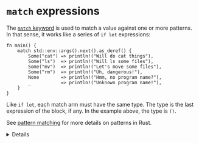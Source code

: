 # `match` expressions

The
[`match` keyword](https://doc.rust-lang.org/reference/expressions/match-expr.html)
is used to match a value against one or more patterns. In that sense, it works
like a series of `if let` expressions:

```rust,editable
fn main() {
    match std::env::args().next().as_deref() {
        Some("cat") => println!("Will do cat things"),
        Some("ls")  => println!("Will ls some files"),
        Some("mv")  => println!("Let's move some files"),
        Some("rm")  => println!("Uh, dangerous!"),
        None        => println!("Hmm, no program name?"),
        _           => println!("Unknown program name!"),
    }
}
```

Like `if let`, each match arm must have the same type. The type is the last
expression of the block, if any. In the example above, the type is `()`.

See [pattern matching](../pattern-matching.md) for more details on patterns in
Rust.

<details>

- Save the match expression to a variable and print it out.
- Remove `.as_deref()` and explain the error.
  - `std::env::args().next()` returns an `Option<String>`, but we cannot match
    against `String`.
  - `as_deref()` transforms an `Option<T>` to `Option<&T::Target>`. In our case,
    this turns `Option<String>` into `Option<&str>`.
  - We can now use pattern matching to match against the `&str` inside `Option`.

</details>
